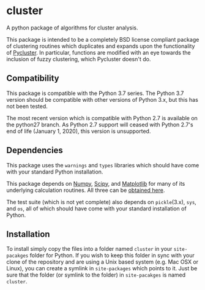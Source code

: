 # cluster
A python package of algorithms for cluster analysis.

This package is intended to be a completely BSD license compliant package of
clustering routines which duplicates and expands upon the functionality of
[Pycluster](http://bonsai.hgc.jp/~mdehoon/software/cluster/software.htm).  In 
particular, functions are modified with an eye towards the
inclusion of fuzzy clustering, which Pycluster doesn't do.

## Compatibility

This package is compatible with the Python 3.7 series.  The 
Python 3.7 version should be compatible with other versions of Python 3.x, 
but this has not been tested.

The most recent version which is compatible with Python 2.7 is available on the python27 branch.  As Python 
2.7 support will ceased with Python 2.7's end of life (January 1, 2020), this version is unsupported.

## Dependencies

This package uses the `warnings` and `types` libraries which should have come 
with your standard Python installation.

This package depends on [Numpy](http://numpy.scipy.org/), [Scipy](
http://www.scipy.org/scipylib/index.html), and [Matplotlib](
http://matplotlib.org/) for many of its underlying calculation routines.  All 
three can be [obtained here](http://www.scipy.org/install.html).

The test suite (which is not yet complete) also depends on 
`pickle`(3.x), `sys`, and `os`, all of which should have come 
with your standard installation of Python.

## Installation

To install simply copy the files into a folder named `cluster` in your 
`site-pacakges` folder for Python.  If you wish to keep this folder in sync 
with your clone of the repository and are using a Unix based system (e.g. Mac 
OSX or Linux), you can create a symlink in `site-packages` which points to 
it.  Just be sure that the folder (or symlink to the folder) in 
`site-pacakges` is named `cluster`.
